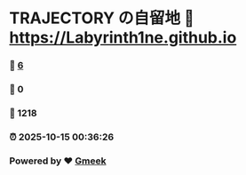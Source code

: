 # TRAJECTORY の自留地 :link: https://Labyrinth1ne.github.io 
### :page_facing_up: [6](https://Labyrinth1ne.github.io/tag.html) 
### :speech_balloon: 0 
### :hibiscus: 1218 
### :alarm_clock: 2025-10-15 00:36:26 
### Powered by :heart: [Gmeek](https://github.com/Meekdai/Gmeek)
